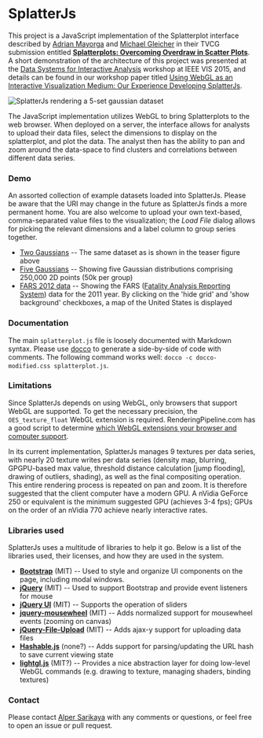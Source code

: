 # SplatterJs

This project is a JavaScript implementation of the Splatterplot interface described by [Adrian Mayorga](http://cs.wisc.edu/~adrm) and [Michael Gleicher](http://cs.wisc.edu/~gleicher) in their TVCG submission entitled [**Splatterplots: Overcoming Overdraw in Scatter Plots**](http://graphics.cs.wisc.edu/Papers/2013/MG13/).  A short demonstration of the architecture of this project was presented at the [Data Systems for Interactive Analysis](http://interactive-analysis.org) workshop at IEEE VIS 2015, and details can be found in our workshop paper titled [Using WebGL as an Interactive Visualization Medium: Our Experience Developing SplatterJs](http://graphics.cs.wisc.edu/Papers/2015/SG15/).

![SplatterJs rendering a 5-set gaussian dataset](https://raw.githubusercontent.com/uwgraphics/splatterjs/master/img/splatter-teaser.png)

The JavaScript implementation utilizes WebGL to bring Splatterplots to the web browser.  When deployed on a server, the interface allows for analysts to upload their data files, select the dimensions to display on the splatterplot, and plot the data.  The analyst then has the ability to pan and zoom around the data-space to find clusters and correlations between different data series.

### Demo

An assorted collection of example datasets loaded into SplatterJs.  Please be aware that the URI may change in the future as SplatterJs finds a more permanent home.  You are also welcome to upload your own text-based, comma-separated value files to the visualization; the *Load File* dialog allows for picking the relevant dimensions and a label column to group series together.

* [Two Gaussians](http://graphics.cs.wisc.edu/Projects/SplatterJs/?#venn2.txt/2/0/1/2) -- The same dataset as is shown in the teaser figure above
* [Five Gaussians](http://graphics.cs.wisc.edu/Projects/SplatterJs/?#venn5-250k.txt/2/0/1/2) -- Showing five Gaussian distributions comprising 250,000 2D points (50k per group)
* [FARS 2012 data](http://graphics.cs.wisc.edu/Projects/SplatterJs/?#fars-2012.csv/2/1/0/-1) -- Showing the FARS ([Fatality Analysis Reporting System](http://www.nhtsa.gov/FARS)) data for the 2011 year.  By clicking on the 'hide grid' and 'show background' checkboxes, a map of the United States is displayed

### Documentation

The main `splatterplot.js` file is loosely documented with Markdown syntax.  Please use [docco](http://jashkenas.github.io/docco/) to generate a side-by-side of code with comments.  The following command works well: `docco -c docco-modified.css splatterplot.js`.

### Limitations

Since SplatterJs depends on using WebGL, only browsers that support WebGL are supported. To get the necessary precision, the `OES_texture_float` WebGL extension is required.  RenderingPipeline.com has a good script to determine [which WebGL extensions your browser and computer support](http://renderingpipeline.com/webgl-extension-viewer/).

In its current implementation, SplatterJs manages 9 textures per data series, with nearly 20 texture writes per data series (density map, blurring, GPGPU-based max value, threshold distance calculation [jump flooding], drawing of outliers, shading), as well as the final compositing operation.  This entire rendering process is repeated on pan and zoom.  It is therefore suggested that the client computer have a modern GPU.  A nVidia GeForce 250 or equivalent is the minimum suggested GPU (achieves 3-4 fps); GPUs on the order of an nVidia 770 achieve nearly interactive rates.

### Libraries used

SplatterJs uses a multitude of libraries to help it go.  Below is a list of the libraries used, their licenses, and how they are used in the system.

* [**Bootstrap**](http://getbootstrap.com) (MIT) -- Used to style and organize UI components on the page, including modal windows.
* [**jQuery**](http://jquery.com) (MIT) -- Used to support Bootstrap and provide event listeners for mouse
* [**jQuery UI**](http://jqueryui.com/) (MIT) -- Supports the operation of sliders
* [**jquery-mousewheel**](https://github.com/brandonaaron/jquery-mousewheel) (MIT) -- Adds normalized support for mousewheel events (zooming on canvas)
* [**jQuery-File-Upload**](https://github.com/blueimp/jQuery-File-Upload) (MIT) -- Adds ajax-y support for uploading data files
* [**Hashable.js**](https://github.com/shawnbot/hashable) (none?) -- Adds support for parsing/updating the URL hash to save current viewing state
* [**lightgl.js**](https://github.com/evanw/lightgl.js/) (MIT?) -- Provides a nice abstraction layer for doing low-level WebGL commands (e.g. drawing to texture, managing shaders, binding textures)

### Contact

Please contact [Alper Sarikaya](http://cs.wisc.edu/~sarikaya) with any comments or questions, or feel free to open an issue or pull request.
